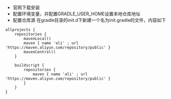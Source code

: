 + 官网下载安装
+ 配置环境变量，并配置GRADLE_USER_HOME设置本地仓库地址
+ 配置仓库源 在gradle目录的init.d下新建一个名为init.gradle的文件，内容如下

```
allprojects {
    repositories {
        mavenLocal()
        maven { name 'ali' ; url 'https://maven.aliyun.com/repository/public' }
        mavenCentral()
    }

    buildscript { 
        repositories {
            maven { name 'ali' ; url 'https://maven.aliyun.com/repository/public' }
        }
    }
}
```
